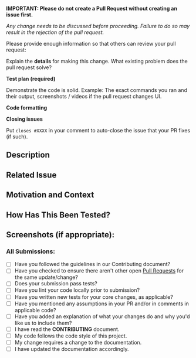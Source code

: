 <!-- Do not include this section in your pull request -->

**IMPORTANT: Please do not create a Pull Request without creating an issue first.**

*Any change needs to be discussed before proceeding. Failure to do so may result in the rejection of the pull request.*

Please provide enough information so that others can review your pull request:

<!-- You can skip this if you're fixing a typo or adding an app to the Showcase. -->

Explain the **details** for making this change. What existing problem does the pull request solve?

<!-- Example: When "Adding a function to do X", explain why it is necessary to have a way to do X. -->

**Test plan (required)**

Demonstrate the code is solid. Example: The exact commands you ran and their output, screenshots / videos if the pull request changes UI.

<!-- Make sure tests pass on both Travis and Circle CI. -->

**Code formatting**

<!-- See the simple style guide. -->

**Closing issues**

Put `closes #XXXX` in your comment to auto-close the issue that your PR fixes (if such).

<!-- Do not include above section in your pull request -->



<!-- Pull Request starts from HERE -->
<!--- Provide a general summary of your changes in the Title above -->

## Description
<!--- Describe your changes in detail -->

## Related Issue
<!--- If fixing a bug, there should be an issue describing it with steps to reproduce -->
<!--- Please link to the issue here: -->

## Motivation and Context
<!--- Why is this change required? What problem does it solve? -->
<!--- If it fixes an open issue, please link to the issue here. -->

## How Has This Been Tested?
<!--- Please describe in detail how you tested your changes. -->
<!--- Include details of your testing environment, and the tests you ran to -->
<!--- see how your change affects other areas of the code, etc. -->

## Screenshots (if appropriate):


### All Submissions:

* [ ] Have you followed the guidelines in our Contributing document?
* [ ] Have you checked to ensure there aren't other open [Pull Requests](../../../pulls) for the same update/change?
* [ ] Does your submission pass tests?
* [ ] Have you lint your code locally prior to submission?
* [ ] Have you written new tests for your core changes, as applicable?
* [ ] Have you mentioned any assumptions in your PR and/or in comments in applicable code?
* [ ] Have you added an explanation of what your changes do and why you'd like us to include them?
* [ ] I have read the **CONTRIBUTING** document.
* [ ] My code follows the code style of this project.
* [ ] My change requires a change to the documentation.
* [ ] I have updated the documentation accordingly.
